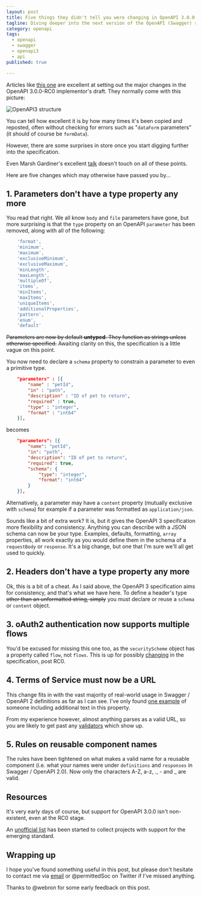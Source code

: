 ```yaml
---
layout: post
title: Five things they didn't tell you were changing in OpenAPI 3.0.0-RC0 
tagline: Diving deeper into the next version of the OpenAPI (Swagger) spec
category: openapi
tags:
  - openapi
  - swagger
  - openapi3
  - api
published: true

---
```

Articles like [this one](https://dzone.com/articles/what-you-need-to-know-about-oas-30) are 
excellent at setting out the major changes in the OpenAPI 3.0.0-RC0 implementor's draft. They
normally come with this picture:

![OpenAPI3 structure](https://www.openapis.org/wp-content/uploads/2017/03/image00-1-768x539.png)

You can tell how excellent it is by how many times it's been copied and reposted, often without
checking for errors such as "`dataForm` parameters" (it should of course be `formData`).

However, there are some surprises in store once you start digging further into the specification.

Even Marsh Gardiner's excellent [talk](https://youtu.be/4lBMQteMd6Y) doesn't touch on all of
these points.

Here are five changes which may otherwise have passed you by...

## 1. Parameters don't have a type property any more

You read that right. We all know `body` and `file` parameters have gone, but more surprising is
that the `type` property on an OpenAPI `parameter` has been removed, along with all of the
following:

```javascript
	'format',
	'minimum',
	'maximum',
	'exclusiveMinimum',
	'exclusiveMaximum',
	'minLength',
	'maxLength',
	'multipleOf',
	'items',
	'minItems',
	'maxItems',
	'uniqueItems',
	'additionalProperties',
	'pattern',
	'enum',
	'default'
```

~~Parameters are now by default **untyped**. They function as strings unless otherwise specified.~~ Awaiting clarity on this, the specification is a little vague on this point.

You now need to declare a `schema` property to constrain a parameter to even a primitive type.

```json
	"parameters" : [{
		"name" : "petId",
		"in" : "path",
		"description" : "ID of pet to return",
		"required" : true,
		"type" : "integer",
		"format" : "int64"
	}],
```

becomes

```json
	"parameters": [{
		"name": "petId",
		"in": "path",
		"description": "ID of pet to return",
		"required": true,
		"schema": {
			"type": "integer",
			"format": "int64"
		}
	}],
```

Alternatively, a parameter may have a `content` property (mutually exclusive with `schema`) for example if a parameter was formatted as `application/json`.

Sounds like a bit of extra work? It is, but it gives the OpenAPI 3 specification more 
flexibility and consistency. Anything you can describe with a JSON schema can now be your
type. Examples, defaults, formatting, `array` properties, all work exactly as you would
define them in the schema of a `requestBody` or `response`. It's a big change, but one that I'm sure
we'll all get used to quickly.

## 2. Headers don't have a type property any more

Ok, this is a bit of a cheat. As I said above, the OpenAPI 3 specification aims for 
consistency, and that's what we have here. To define a header's type ~~other than an
unformatted string, simply~~ you must declare or reuse a `schema` or `content` object.

## 3. oAuth2 authentication now supports multiple flows

You'd be excused for missing this one too, as the `securityScheme` object has a property called
`flow`, not `flows`. This is up for possibly [changing](https://github.com/OAI/OpenAPI-Specification/issues/967) in the specification, post RC0.

## 4. Terms of Service must now be a URL

This change fits in with the vast majority of real-world usage in Swagger / OpenAPI 2 definitions
as far as I can see. I've only found [one example](https://github.com/APIs-guru/openapi-directory/blob/master/APIs/bigoven.com/partner/swagger.yaml#L7) of someone including additional text in this property.

From my experience however, almost anything parses as a valid URL, so you are likely to get past
any [validators](https://github.com/mermade/swagger2openapi) which show up.

## 5. Rules on reusable component names

The rules have been tightened on what makes a valid name for a reusable component (i.e. 
what your names were under `definitions` and `responses` in Swagger / OpenAPI 2.0). Now only the
characters A-Z, a-z, ., - and _ are valid.

## Resources

It's very early days of course, but support for OpenAPI 3.0.0 isn't non-existent, even at the
RC0 stage.

An [unofficial list](https://github.com/mermade/awesome-openapi3) has been started to collect
projects with support for the emerging standard.

## Wrapping up

I hope you've found something useful in this post, but please don't hesitate to contact me via
[email](mailto:mike.ralphson@gmail.com) or @permittedSoc on Twitter if I've missed anything.

Thanks to @webron for some early feedback on this post.
